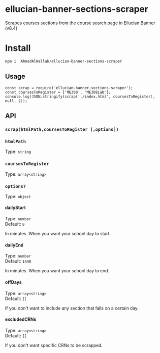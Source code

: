 # ellucian-banner-sections-scraper

Scrapes courses sections from the course search page in Ellucian Banner (v8.4)

# Install

```
npm i  AhmadAlHallak/ellucian-banner-sections-scraper
```

## Usage

```
const scrap = require('ellucian-banner-sections-scraper');
const coursesToRegister = ['ME308', 'ME308Lab'];
console.log(JSON.stringify(scrap('./index.html', coursesToRegister), null, 2));
```

## API

### `scrap(htmlPath,coursesToRegister [,options])`

### `htmlPath`

Type: `string`

### `coursesToRegister`

Type: `array<string>`

### `options?`
Type: `object`

#### dailyStart
Type: `number`\
Default: `0`

In minutes. When you want your school day to start.

#### dailyEnd
Type: `number`\
Default: `1440`

In minutes. When you want your school day to end.

#### offDays
Type: `array<string>`\
Default: `[]`

If you don't want to include any section that falls on a certain day.

#### excludedCRNs
Type: `array<string>`\
Default: `[]`

If you don't want specific CRNs to be scrapped.


